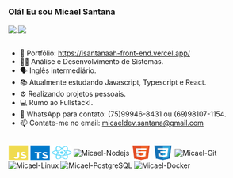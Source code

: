 ### Olá! Eu sou Micael Santana

<div>
  <a href="https://github.com/anuraghazra/github-readme-stats">
  <img align="center" src="https://github-readme-stats.vercel.app/api?username=iSantanaaH&show_icons=true&theme=transparent" />
  </a>
  <a href="https://github.com/anuraghazra/github-readme-stats">
  <img align="center" width="350px" src="https://github-readme-stats.vercel.app/api/top-langs/?username=iSantanaaH&layout=compact&show_icons=true&theme=transparent" />  
  </a>
</div><br>

- 📰 Portfólio: https://isantanaah-front-end.vercel.app/
- 👨‍🎓 Análise e Desenvolvimento de Sistemas.
- 🗣️ Inglês intermediário.
- 📚 Atualmente estudando Javascript, Typescript e React.
- ⚙️ Realizando projetos pessoais.
- 💻 Rumo ao Fullstack!.
- 📱 WhatsApp para contato: (75)99946-8431 ou (69)98107-1154.
- 📫 Contate-me no email: micaeldev.santana@gmail.com
  

<div style="display: inline_block"><br>
  <img align="center" alt="Micael-Js" height="30" width="40" src="https://raw.githubusercontent.com/devicons/devicon/master/icons/javascript/javascript-plain.svg">
  <img align="center" alt="Micae-Ts" height="30" width="40" src="https://raw.githubusercontent.com/devicons/devicon/master/icons/typescript/typescript-plain.svg">
  <img align="center" alt="Micael-React" height="30" width="40" src="https://raw.githubusercontent.com/devicons/devicon/master/icons/react/react-original.svg">
  <img align="center" alt="Micael-Nodejs" height="30" width="40" src="https://icongr.am/devicon/nodejs-original.svg?size=148&color=currentColor">
  <img align="center" alt="Micael-HTML" height="30" width="40" src="https://raw.githubusercontent.com/devicons/devicon/master/icons/html5/html5-original.svg">
  <img align="center" alt="Micael-CSS" height="30" width="40" src="https://raw.githubusercontent.com/devicons/devicon/master/icons/css3/css3-original.svg">
  <img align="center" alt="Micael-Git" height="30" width="40" src="https://icongr.am/devicon/git-original.svg?size=128&color=currentColor">
  <img align="center" alt="Micael-Linux" height="30" width="40" src="https://icongr.am/devicon/linux-original.svg?size=128&color=currentColor">
  <img align="center" alt="Micael-PostgreSQL" height="30" width="40" src="https://icongr.am/devicon/postgresql-original.svg?size=128&color=currentColor">
  <img align="center" alt="Micael-Docker" height="30" width="40" src="https://icongr.am/devicon/docker-original.svg?size=128&color=currentColor">
</div>
